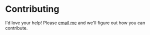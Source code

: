 # Contributing

I'd love your help! Please [email me](mailto:jereme@jeremeevans.com) and we'll figure out how you can
contribute.

